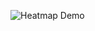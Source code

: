 ![Heatmap Demo](https://github.com/brayansi/angular-heatmapjs-master-/blob/master/src/assets/Capturar.PNG?raw=true)